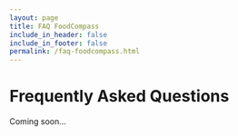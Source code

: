 ```yaml
---
layout: page
title: FAQ FoodCompass
include_in_header: false
include_in_footer: false
permalink: /faq-foodcompass.html
---
```


# Frequently Asked Questions
Coming soon...